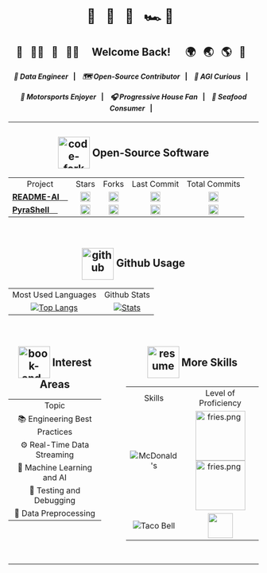 <!-- Header -->
<div align="center">
    <h1>
        🌊&nbsp;&nbsp;
        🌴&nbsp;&nbsp;
        🏰&nbsp;&nbsp;
        🏎️&nbsp;💨&nbsp;&nbsp;
    </h1>
    <h2>
        🛫&nbsp;&nbsp;
        🙋‍♀️&nbsp;&nbsp;
        🙋&nbsp;&nbsp;
        🙋‍♂️&nbsp;&nbsp;&nbsp;&nbsp;
        Welcome Back!
        &nbsp;&nbsp;&nbsp;&nbsp;
        🌍&nbsp;&nbsp;
        🌏&nbsp;&nbsp;
        🌎&nbsp;&nbsp;
        🛬&nbsp;&nbsp;
    </h2>
    <h4>
        <i>📍 Data Engineer</i>&nbsp;&nbsp;&nbsp;<strong>|</strong>&nbsp;&nbsp;&nbsp;
        <i>🗺 Open-Source Contributor</i>&nbsp;&nbsp;&nbsp;<strong>|</strong>&nbsp;&nbsp;&nbsp;
        <i>🤖 AGI Curious</i>&nbsp;&nbsp;&nbsp;<strong>|</strong>&nbsp;&nbsp;&nbsp;
        <br><br>
        <i>🏁 Motorsports Enjoyer</i>&nbsp;&nbsp;&nbsp;<strong>|</strong>&nbsp;&nbsp;&nbsp;
        <i>🎧 Progressive House Fan</i>&nbsp;&nbsp;&nbsp;<strong>|</strong>&nbsp;&nbsp;&nbsp;
        <i>🍣 Seafood Consumer</i>&nbsp;&nbsp;&nbsp;<strong>|</strong>&nbsp;&nbsp;&nbsp;
        </td>
</div>
<hr>


<!-- Open-Source Software -->
<div align="center">
  <h2>
    <div style="display: inline-block;">
      <img width="64" height="64" src="https://img.icons8.com/nolan/64/1A6DFF/C822FF/code-fork.png"
        style="vertical-align: middle;" alt="code-fork" />
      <span style="vertical-align: middle;">Open-Source Software</span>
    </div>
  </h2>
  <table>
    <tr>
      <td align="center">Project</td>
      <td align="center">Stars</td>
      <td align="center">Forks</td>
      <td align="center">Last Commit</td>
      <td align="center">Total Commits</td>
    </tr>
    <tr>
      <td align="center">
        <a href="https://github.com/eli64s/README-AI" style="display: flex; align-items: center;">
          <strong>README-AI</strong>&nbsp;&nbsp;&nbsp;&nbsp;
        </a>
      </td>
      <td align="center">
        <a href="https://github.com/eli64s/README-AI">
          <img src="https://img.shields.io/github/stars/eli64s/README-AI?style=social&color=4F7DB3"
            alt="README-AI Stars" height="20">
        </a>
      </td>
      <td align="center">
        <a href="https://github.com/eli64s/README-AI">
          <img src="https://img.shields.io/github/forks/eli64s/README-AI?style=social&color=4F7DB3"
            alt="README-AI Forks" height="20">
        </a>
      </td>
      <td align="center">
        <a href="https://github.com/eli64s/README-AI">
          <img src="https://img.shields.io/github/last-commit/eli64s/README-AI?style=social&color=4F7DB3"
            alt="README-AI Last Commit" height="20">
        </a>
      </td>
      <td align="center">
        <a href="https://github.com/eli64s/README-AI">
          <img src="https://img.shields.io/github/commit-activity/y/eli64s/README-AI?style=social&color=4F7DB3"
            alt="README-AI Total Commits" height="20">
        </a>
      </td>
    </tr>
    <tr>
      <td align="center">
        <a href="https://github.com/eli64s/PyraShell" style="display: flex; align-items: center;">
          <strong>PyraShell</strong>&nbsp;&nbsp;&nbsp;&nbsp;
        </a>
      </td>
      <td align="center">
        <a href="https://github.com/eli64s/PyraShell">
          <img src="https://img.shields.io/github/stars/eli64s/PyraShell?style=social&color=4F7DB3"
            alt="PyraShell Stars" height="20">
        </a>
      </td>
      <td align="center">
        <a href="https://github.com/eli64s/PyraShell">
          <img src="https://img.shields.io/github/forks/eli64s/PyraShell?style=social&color=4F7DB3"
            alt="PyraShell Forks" height="20">
        </a>
      </td>
      <td align="center">
        <a href="https://github.com/eli64s/PyraShell">
          <img src="https://img.shields.io/github/last-commit/eli64s/PyraShell?style=social&color=4F7DB3"
            alt="PyraShell Last Commit" height="20">
        </a>
      </td>
      <td align="center">
        <a href="https://github.com/eli64s/PyraShell">
          <img src="https://img.shields.io/github/commit-activity/y/eli64s/PyraShell?style=social&color=4F7DB3"
            alt="PyraShell Total Commits" height="20">
        </a>
      </td>
    </tr>
  </table>
</div>

<br>


<!-- Github Usage Statistics -->
<div align="center">
    <h2>
        <div style="display: inline-block;">
            <img width="64" height="64" src="https://img.icons8.com/nolan/64/1A6DFF/C822FF/github.png"
                style="vertical-align: middle;" alt="github" />
            <span style="display: inline-block;">Github Usage</span>
        </div>
    </h2>
    <table>
        <tr>
            <td align="center">
                Most Used Languages
            </td>
            <td align="center">
                Github Stats
            </td>
        </tr>
        <tr>
            <td align="center">
                <a href="https://github.com/anuraghazra/github-readme-stats">
                    <img src="https://github-readme-stats.vercel.app/api/top-langs/?username=eli64s&layout=compact&theme=cobalt"
                        alt="Top Langs">
                </a>
            </td>
            <td align="center">
                <a href="https://github.com/anuraghazra/github-readme-stats">
                    <img src="https://github-readme-stats.vercel.app/api?username=eli64s&theme=cobalt&count_private=true&include_all_commits=true&show_icons=true&include_all_commits=true&custom_title=%20%GitHub%20%Stats"
                        alt="Stats">
                </a>
            </td>
        </tr>
    </table>
</div>
<br>


<!-- Interests, Studies, and Skills -->
<div align="center">
    <div style="display: flex; justify-content: center; gap: 50px;">
        <div>
            <div align="center">
                <h2>
                    <div style="display: inline-block;">
                        <img width="64" height="64"
                            src="https://img.icons8.com/nolan/64/1A6DFF/C822FF/book-and-pencil.png"
                            style="vertical-align: middle;" alt="book-and-pencil" />
                        <span style="vertical-align: middle;">Interest Areas</span>
                    </div>
                </h2>
            </div>
            <table>
                <tr>
                    <td align="center">
                        Topic
                    </td>
                </tr>
                <tr>
                    <td align="center">📚 Engineering Best Practices</td>
                </tr>
                <tr>
                    <td align="center">⚙️ Real-Time Data Streaming</td>
                </tr>
                <tr>
                    <td align="center">🤖 Machine Learning and AI</td>
                </tr>
                <tr>
                    <td align="center">🧪 Testing and Debugging</td>
                </tr>
                <tr>
                    <td align="center">🔄 Data Preprocessing</td>
                </tr>
            </table>
        </div>
        <div>
            <div>
                <div align="center">
                    <h2>
                        <div style="display: inline-block;">
                            <img width="64" height="64" src="https://img.icons8.com/nolan/64/1A6DFF/C822FF/resume.png"
                                style="vertical-align: middle;" alt="resume" />
                            <span style="vertical-align: middle;">More Skills</span>
                        </div>
                    </h2>
                </div>
                <table>
                    <tr>
                        <td align="center">
                            Skills
                        </td>
                        <td align="center">
                            Level of Proficiency
                        </td>
                    </tr>
                    <td align="center"><img
                            src="https://img.shields.io/badge/McDonald's-FBC817.svg?style=for-the-badge&logo=McDonald's&logoColor=black"
                            alt="McDonald's"></td>
                    <td align="center"><img src="https://img.icons8.com/color/256/mcdonalds-french-fries.png"
                            alt="fries.png" width="100"> <img
                            src="https://img.icons8.com/color/256/mcdonalds-french-fries.png" alt="fries.png"
                            width="100"></td>
                    </tr>
                    <tr>
                        <td align="center"><img
                                src="https://img.shields.io/badge/Taco%20Bell-38096C.svg?style=for-the-badge&logo=Taco-Bell&logoColor=white"
                                alt="Taco Bell"></td>
                        <td align="center"><img
                                src="https://images-wixmp-ed30a86b8c4ca887773594c2.wixmp.com/f/9d373171-dec6-4799-b610-39da08d39942/dcmxqxj-de4517e6-0d36-4d0c-9457-fc710b9d32cf.png/v1/fill/w_800,h_308,strp/cute_tacos_by_biblio_dcmxqxj-fullview.png?token=eyJ0eXAiOiJKV1QiLCJhbGciOiJIUzI1NiJ9.eyJzdWIiOiJ1cm46YXBwOjdlMGQxODg5ODIyNjQzNzNhNWYwZDQxNWVhMGQyNmUwIiwiaXNzIjoidXJuOmFwcDo3ZTBkMTg4OTgyMjY0MzczYTVmMGQ0MTVlYTBkMjZlMCIsIm9iaiI6W1t7ImhlaWdodCI6Ijw9MzA4IiwicGF0aCI6IlwvZlwvOWQzNzMxNzEtZGVjNi00Nzk5LWI2MTAtMzlkYTA4ZDM5OTQyXC9kY214cXhqLWRlNDUxN2U2LTBkMzYtNGQwYy05NDU3LWZjNzEwYjlkMzJjZi5wbmciLCJ3aWR0aCI6Ijw9ODAwIn1dXSwiYXVkIjpbInVybjpzZXJ2aWNlOmltYWdlLm9wZXJhdGlvbnMiXX0.EWRRpGbXETzJ71LdlJvq3uQ8twwMbNXrwQWCaabz1z8"
                                height="50"></td>
                </tr>
            </table>
        </div>
    </div>
</div>
<br>
<hr>


<!--**eli64s/eli64s** is a ✨ _special_ ✨ repository because its `README.md` (this file) appears on your GitHub profile.
Here are some ideas to get you started:
- 🔭 I’m currently working on ...
- 🌱 I’m currently learning ...
- 👯 I’m looking to collaborate on ...
- 🤔 I’m looking for help with ...
- 💬 Ask me about ...
- 📫 How to reach me: ...
- 😄 Pronouns: ...
- ⚡ Fun fact: ...
-->
